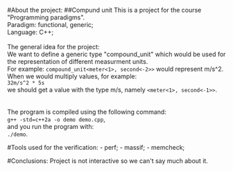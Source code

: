 #About the project:
##Compund unit
This is a project for the course "Programming paradigms".<br>
Paradigm: functional, generic;<br>
Language: C++;<br>
<br>
The general idea for the project:<br>
We want to define a generic type "compound_unit" which would be used for the representation of different measurment units. <br>
For example: <code>compound_unit<meter<1>, second<-2>></code> would represent m/s^2.<br>
When we would multiply values, for example:<br>
<code>32m/s^2 * 5s</code> <br>
we should get a value with the type m/s, namely <code><meter<1>, second<-1>></code>.<br>
<br><br>
The program is compiled using the following command:<br>
<code>g++ -std=c++2a -o demo demo.cpp</code>, <br>
and you run the program with:<br>
<code>./demo</code>.<br>

#Tools used for the verification:
     - perf;
     - massif;
     - memcheck;

#Conclusions:
     Project is not interactive so we can't say much about it.      
